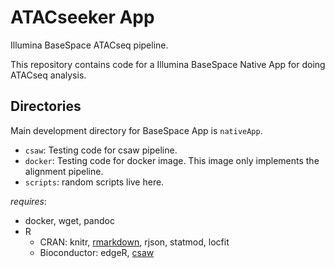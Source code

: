 # ATACseeker App #

Illumina BaseSpace ATACseq pipeline. 

This repository contains code for a Illumina BaseSpace Native App for doing ATACseq analysis.

## Directories

Main development directory for BaseSpace App is `nativeApp`.

* `csaw`: Testing code for csaw pipeline.
* `docker`: Testing code for docker image. This image only implements the alignment pipeline.
* `scripts`: random scripts live here.

*requires*: 
* docker, wget, pandoc
* R
  * CRAN: knitr, [rmarkdown](https://cran.r-project.org/web/packages/rmarkdown/index.html), rjson, statmod, locfit
  * Bioconductor: edgeR, [csaw](http://bioconductor.org/packages/release/bioc/html/csaw.html)
